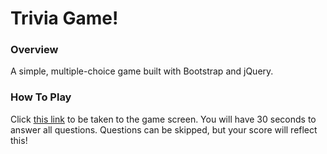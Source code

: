 # Trivia Game!

### Overview

A simple, multiple-choice game built with Bootstrap and jQuery.

### How To Play

Click [this link](https://amgava.github.io/TriviaGame/) to be taken to the game screen.
You will have 30 seconds to answer all questions.
Questions can be skipped, but your score will reflect this!
